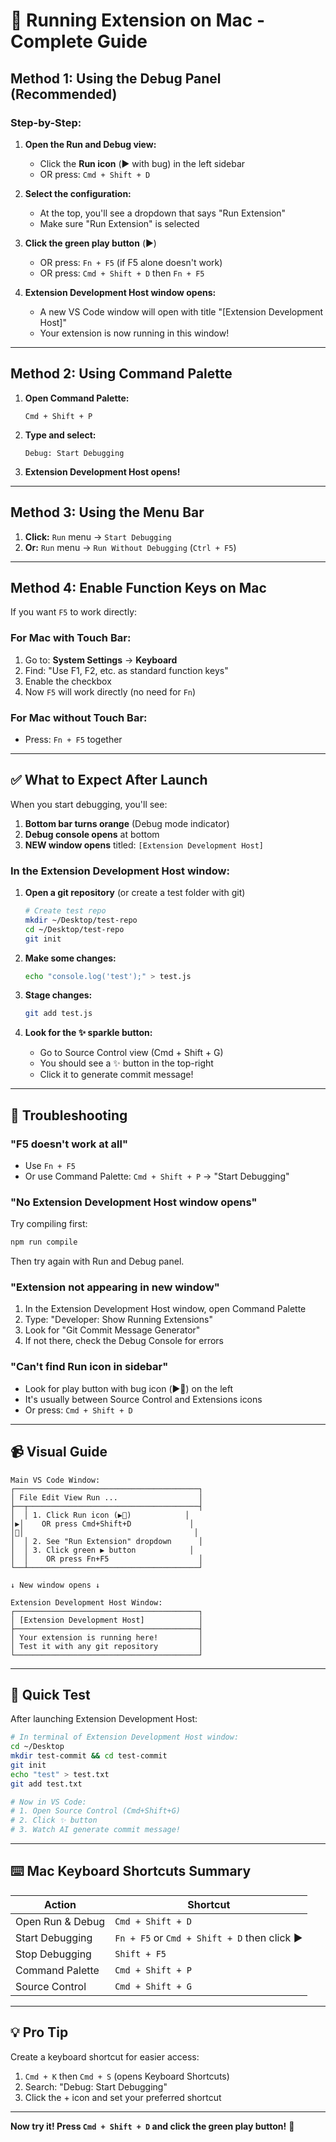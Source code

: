 # 🍎 Running Extension on Mac - Complete Guide

## Method 1: Using the Debug Panel (Recommended)

### Step-by-Step:

1. **Open the Run and Debug view:**
   - Click the **Run icon** (▶️ with bug) in the left sidebar
   - OR press: `Cmd + Shift + D`

2. **Select the configuration:**
   - At the top, you'll see a dropdown that says "Run Extension"
   - Make sure "Run Extension" is selected

3. **Click the green play button** (▶️)
   - OR press: `Fn + F5` (if F5 alone doesn't work)
   - OR press: `Cmd + Shift + D` then `Fn + F5`

4. **Extension Development Host window opens:**
   - A new VS Code window will open with title "[Extension Development Host]"
   - Your extension is now running in this window!

---

## Method 2: Using Command Palette

1. **Open Command Palette:**
   ```
   Cmd + Shift + P
   ```

2. **Type and select:**
   ```
   Debug: Start Debugging
   ```

3. **Extension Development Host opens!**

---

## Method 3: Using the Menu Bar

1. **Click:** `Run` menu → `Start Debugging`
2. **Or:** `Run` menu → `Run Without Debugging` (`Ctrl + F5`)

---

## Method 4: Enable Function Keys on Mac

If you want `F5` to work directly:

### For Mac with Touch Bar:
1. Go to: **System Settings** → **Keyboard**
2. Find: "Use F1, F2, etc. as standard function keys"
3. Enable the checkbox
4. Now `F5` will work directly (no need for `Fn`)

### For Mac without Touch Bar:
- Press: `Fn + F5` together

---

## ✅ What to Expect After Launch

When you start debugging, you'll see:

1. **Bottom bar turns orange** (Debug mode indicator)
2. **Debug console opens** at bottom
3. **NEW window opens** titled: `[Extension Development Host]`

### In the Extension Development Host window:

1. **Open a git repository** (or create a test folder with git)
   ```bash
   # Create test repo
   mkdir ~/Desktop/test-repo
   cd ~/Desktop/test-repo
   git init
   ```

2. **Make some changes:**
   ```bash
   echo "console.log('test');" > test.js
   ```

3. **Stage changes:**
   ```bash
   git add test.js
   ```

4. **Look for the ✨ sparkle button:**
   - Go to Source Control view (Cmd + Shift + G)
   - You should see a ✨ button in the top-right
   - Click it to generate commit message!

---

## 🐛 Troubleshooting

### "F5 doesn't work at all"
- Use `Fn + F5`
- Or use Command Palette: `Cmd + Shift + P` → "Start Debugging"

### "No Extension Development Host window opens"
Try compiling first:
```bash
npm run compile
```

Then try again with Run and Debug panel.

### "Extension not appearing in new window"
1. In the Extension Development Host window, open Command Palette
2. Type: "Developer: Show Running Extensions"
3. Look for "Git Commit Message Generator"
4. If not there, check the Debug Console for errors

### "Can't find Run icon in sidebar"
- Look for play button with bug icon (▶️🐛) on the left
- It's usually between Source Control and Extensions icons
- Or press: `Cmd + Shift + D`

---

## 📹 Visual Guide

```
Main VS Code Window:
┌─────────────────────────────────────────┐
│ File Edit View Run ...                  │
├──┬──────────────────────────────────────┤
│  │ 1. Click Run icon (▶️🐛)            │
│▶️│    OR press Cmd+Shift+D             │
│🐛│                                      │
│  │ 2. See "Run Extension" dropdown      │
│  │ 3. Click green ▶️ button            │
│  │    OR press Fn+F5                    │
└──┴──────────────────────────────────────┘

↓ New window opens ↓

Extension Development Host Window:
┌─────────────────────────────────────────┐
│ [Extension Development Host]            │
├─────────────────────────────────────────┤
│ Your extension is running here!         │
│ Test it with any git repository         │
└─────────────────────────────────────────┘
```

---

## 🎯 Quick Test

After launching Extension Development Host:

```bash
# In terminal of Extension Development Host window:
cd ~/Desktop
mkdir test-commit && cd test-commit
git init
echo "test" > test.txt
git add test.txt

# Now in VS Code:
# 1. Open Source Control (Cmd+Shift+G)
# 2. Click ✨ button
# 3. Watch AI generate commit message!
```

---

## ⌨️ Mac Keyboard Shortcuts Summary

| Action | Shortcut |
|--------|----------|
| Open Run & Debug | `Cmd + Shift + D` |
| Start Debugging | `Fn + F5` or `Cmd + Shift + D` then click ▶️ |
| Stop Debugging | `Shift + F5` |
| Command Palette | `Cmd + Shift + P` |
| Source Control | `Cmd + Shift + G` |

---

## 💡 Pro Tip

Create a keyboard shortcut for easier access:

1. `Cmd + K` then `Cmd + S` (opens Keyboard Shortcuts)
2. Search: "Debug: Start Debugging"
3. Click the + icon and set your preferred shortcut

---

**Now try it! Press `Cmd + Shift + D` and click the green play button!** 🚀
